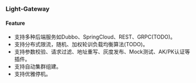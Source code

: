### Light-Gateway
#### Feature 
- 支持多种后端服务如Dubbo、SpringCloud、REST、GRPC(TODO)。
- 支持分布式限流，随机、加权轮训负载均衡算法(TODO)。
- 支持参数校验、请求过滤、地址重写、灰度发布、Mock测试、AK/PK认证等插件。
- 支持自动集群组建。
- 支持优雅停机。
